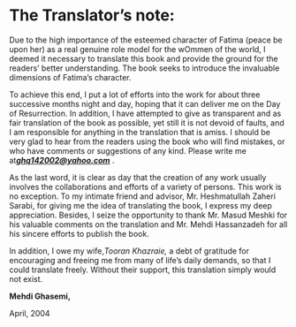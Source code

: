 The Translator’s note:
======================

Due to the high importance of the esteemed character of Fatima (peace be
upon her) as a real genuine role model for the wOmmen of the world, I
deemed it necessary to translate this book and provide the ground for
the readers’ better understanding. The book seeks to introduce the
invaluable dimensions of Fatima’s character.

To achieve this end, I put a lot of efforts into the work for about
three successive months night and day, hoping that it can deliver me on
the Day of Resurrection. In addition, I have attempted to give as
transparent and as fair translation of the book as possible, yet still
it is not devoid of faults, and I am responsible for anything in the
translation that is amiss. I should be very glad to hear from the
readers using the book who will find mistakes, or who have comments or
suggestions of any kind. Please write me at***ghq142002@yahoo.com*** .

As the last word, it is clear as day that the creation of any work
usually involves the collaborations and efforts of a variety of persons.
This work is no exception. To my intimate friend and advisor, Mr.
Heshmatullah Zaheri Sarabi, for giving me the idea of translating the
book, I express my deep appreciation. Besides, I seize the opportunity
to thank Mr. Masud Meshki for his valuable comments on the translation
and Mr. Mehdi Hassanzadeh for all his sincere efforts to publish the
book.

In addition, I owe my wife,*Tooran Khazraie,* a debt of gratitude for
encouraging and freeing me from many of life’s daily demands, so that I
could translate freely. Without their support, this translation simply
would not exist.

**Mehdi Ghasemi,**

April, 2004


